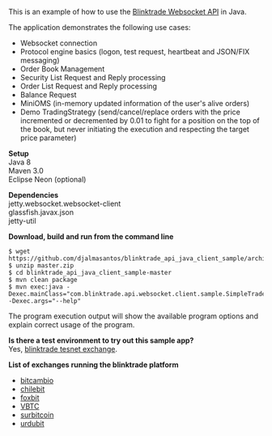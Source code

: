 This is an example of how to use the <a href="https://blinktrade.com/docs/#getting-started">Blinktrade Websocket API</a> in Java.

The application demonstrates the following use cases:

- Websocket connection
- Protocol engine basics (logon, test request, heartbeat and JSON/FIX messaging)
- Order Book Management
- Security List Request and Reply processing
- Order List Request and Reply processing
- Balance Request
- MiniOMS (in-memory updated information of the user's alive orders)
- Demo TradingStrategy (send/cancel/replace orders with the price incremented or decremented by 0.01 to fight for a position on the top of the book, but never initiating the execution and respecting the target price parameter)

<b>Setup</b><br>
Java 8<br>
Maven 3.0<br>
Eclipse Neon (optional)<br>

<b>Dependencies</b><br>
jetty.websocket.websocket-client<br>
glassfish.javax.json<br>
jetty-util<br>

<b>Download, build and run from the command line</b><br>
```
$ wget https://github.com/djalmasantos/blinktrade_api_java_client_sample/archive/master.zip
$ unzip master.zip
$ cd blinktrade_api_java_client_sample-master
$ mvn clean package
$ mvn exec:java -Dexec.mainClass="com.blinktrade.api.websocket.client.sample.SimpleTradeClient" -Dexec.args="--help"
```
The program execution output will show the available program options and explain correct usage of the program.<br> 

<b>Is there a test environment to try out this sample app?</b><br>
Yes, <a href="https://testnet.blinktrade.com/">blinktrade tesnet exchange</a>.

<b>List of exchanges running the blinktrade platform</b><br>
- [bitcambio](https://bitcambio.com.br/)
- [chilebit](https://chilebit.net)
- [foxbit](https://foxbit.com.br)
- [VBTC](https://vbtc.vn)
- [surbitcoin](https://surbitcoin.com) 
- [urdubit](https://urdubit.com)
